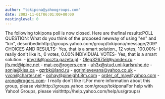 ```yaml
---
author: "tokipona@yahoogroups.com"
date: 2002-11-01T06:01:00+00:00
nestinglevel: 0
---
```

The following tokipona poll is now closed. Here are thefinal results:POLL QUESTION: What do you think of the proposed newway of using "en" and "kin", describedinhttp://groups.yahoo.com/group/tokipona/message/209?CHOICES AND RESULTS- Yes, that is a smart solution., 12 votes, 100.00%- I really don't like it., 0 votes, 0.00%INDIVIDUAL VOTES- Yes, that is a smart solution. - [jmyzik@poczta.gazeta.pl](mailto://jmyzik@poczta.gazeta.pl) - [Oleg326756@yandex.ru](mailto://Oleg326756@yandex.ru) - [jfs.md@ipinc.net](mailto://jfs.md@ipinc.net) - [mat-eo@rogers.com](mailto://mat-eo@rogers.com) - [uh3x@stud.uni-karlsruhe.de](mailto://uh3x@stud.uni-karlsruhe.de) - [sonja@kisa.ca](mailto://sonja@kisa.ca) - [gzrbk@land.ru](mailto://gzrbk@land.ru) - [egrimleyevans@yahoo.co.uk](mailto://egrimleyevans@yahoo.co.uk) - [yvon@charter.net](mailto://yvon@charter.net) - [oohay@pineight.8m.com](mailto://oohay@pineight.8m.com) - [order_of_may@yahoo.com](mailto://order_of_may@yahoo.com) - [arono@rogers.com](mailto://arono@rogers.com)\- I really don't like it.For more information about this group, please visithttp://groups.yahoo.com/group/tokiponaFor help with Yahoo! Groups, please visithttp://help.yahoo.com/help/us/groups/